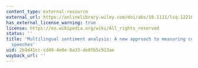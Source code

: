 ```yaml
---
content_type: external-resource
external_url: https://onlinelibrary.wiley.com/doi/abs/10.1111/lsq.12218
has_external_license_warning: true
license: https://en.wikipedia.org/wiki/All_rights_reserved
status: ''
title: 'Multilingual sentiment analysis: A new approach to measuring conflict in legislative
  speeches'
uid: 2b9d41cc-cd49-4e0e-8a33-de0fb5c913ae
wayback_url: ''
---
```


